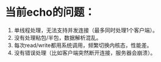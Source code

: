 # 当前echo的问题：   

1. 单线程处理，无法支持并发连接（最多同时处理1个客户端）。   
2. 没有处理粘包/半包，数据解析混乱。  
3. 每次read/write都用系统调用，频繁切换内核态，性能差。  
4.  没有错误处理（比如客户端突然断开连接，服务器会崩溃）。  
